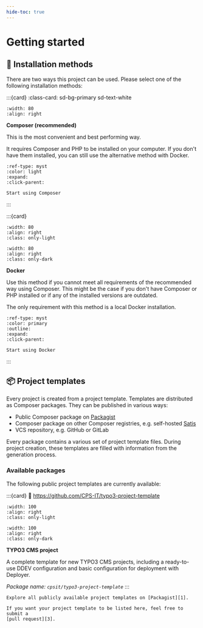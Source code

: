 ```yaml
---
hide-toc: true
---
```


# Getting started

## 🚀 Installation methods

There are two ways this project can be used. Please select one of the
following installation methods:

:::{card}
:class-card: sd-bg-primary sd-text-white

```{image} _static/img/logos/composer.png
:width: 80
:align: right
```

**Composer (recommended)**

This is the most convenient and best performing way.

It requires Composer and PHP to be installed on your computer. If you
don't have them installed, you can still use the alternative method with
Docker.

```{button-ref} usage/composer
:ref-type: myst
:color: light
:expand:
:click-parent:

Start using Composer
```
:::

:::{card}

```{image} _static/img/logos/docker.png
:width: 80
:align: right
:class: only-light
```

```{image} _static/img/logos/docker-white.png
:width: 80
:align: right
:class: only-dark
```

**Docker**

Use this method if you cannot meet all requirements of the recommended way
using Composer. This might be the case if you don't have Composer or PHP
installed or if any of the installed versions are outdated.

The only requirement with this method is a local Docker installation.

```{button-ref} usage/docker
:ref-type: myst
:color: primary
:outline:
:expand:
:click-parent:

Start using Docker
```
:::

## 📦 Project templates

Every project is created from a project template. Templates are distributed
as Composer packages. They can be published in various ways:

* Public Composer package on [Packagist][1]
* Composer package on other Composer registries, e.g. self-hosted [Satis][2]
* VCS repository, e.g. GitHub or GitLab

Every package contains a various set of project template files. During project
creation, these templates are filled with information from the generation process.

### Available packages

The following public project templates are currently available:

:::{card}
:link: https://github.com/CPS-IT/typo3-project-template

```{image} _static/img/logos/typo3.svg
:width: 100
:align: right
:class: only-light
```

```{image} _static/img/logos/typo3-white.svg
:width: 100
:align: right
:class: only-dark
```

**TYPO3 CMS project**

A complete template for new TYPO3 CMS projects, including a ready-to-use
DDEV configuration and basic configuration for deployment with Deployer.

_Package name: `cpsit/typo3-project-template`_
:::

```{seealso}
Explore all publicly available project templates on [Packagist][1].
```

```{tip}
If you want your project template to be listed here, feel free to submit a
[pull request][3].
```

[1]: https://packagist.org/?type=project-builder-template
[2]: https://github.com/composer/satis
[3]: https://github.com/CPS-IT/project-builder/pulls
